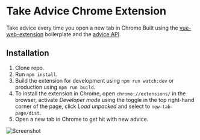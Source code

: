 # Take Advice Chrome Extension

Take advice every time you open a new tab in Chrome
Built using the [vue-web-extension](https://github.com/Kocal/vue-web-extension) boilerplate and the [advice API](https://api.adviceslip.com/advice).

## Installation

1. Clone repo.
2. Run `npm install`.
3. Build the extension for development using `npm run watch:dev` or production using `npm run build`.
4. To install the extension in Chrome, open `chrome://extensions/` in the browser, activate _Developer mode_ using the toggle in the top right-hand corner of the page, click _Load unpacked_ and select to `new-tab-page/dist`.
5. Open a new tab in Chrome to get hit with new advice.

![Screenshot](https://res.cloudinary.com/highflyer910/image/upload/v1569504763/Screenshot_6_gb8hav.png)
